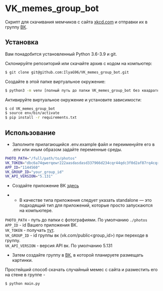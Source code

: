 # VK_memes_group_bot
Скрипт для скачивания мемчиков с сайта [xkcd.com](https://xkcd.com) и отправки их в группу [ВК](https://vk.com).
## Установка
Вам понадобится установленный Python 3.6-3.9 и git.

Склонируйте репозиторий или скачайте архив с кодом на компьютер:
```bash
$ git clone git@github.com:IlyaG96/VK_memes_group_bot.git
```
Создайте в этой папке виртуальное окружение:
```bash
$ python3 -m venv [полный путь до папки VK_memes_group_bot без квадратных скобочек] env
```
Активируйте виртуальное окружение и установите зависимости:
```bash
$ cd VK_memes_group_bot
$ source env/bin/activate
$ pip install -r requirements.txt
```
## Использование
- Заполните прилагающийся .env.example файл и переименуйте его в .env или иным образом задайте переменные среды.

```bash
PHOTO_PATH="/full/path/to/photos"
VK_TOKEN="dbc6a74qwerqewr222aasdasdasd337966d234cqr44qdc3f0d2af87rq4cqr4237fdb"
APP_ID="1144560"
VK_GROUP_ID="your_group_id"
VK_API_VERSION="5.131"
```
- Создайте приложение ВК [здесь](https://dev.vk.com)

- - В качестве типа приложения следует указать standalone — это подходящий тип для приложений, которые просто запускаются на компьютере.  

`PHOTO_PATH` - путь до папки с фотографиями. По умолчанию `./photos`  
`APP_ID` - id Вашего приложения ВК.    
`VK_TOKEN` - получать [тут](https://dev.vk.com/api/access-token/implicit-flow-user).  
`VK_GROUP_ID` - id группы вк (vk.com/public<group_id>) при переходе в группу.  
`VK_API_VERSION` - версия API вк. По умолчанию 5.131

- Затем создайте группу в [ВК](https://vk.com/groups), в которой планируете размещать картинки.


Простейший способ скачать случайный мемес с сайта и разместить его на стене в группе -
```bash
$ python main.py
```

